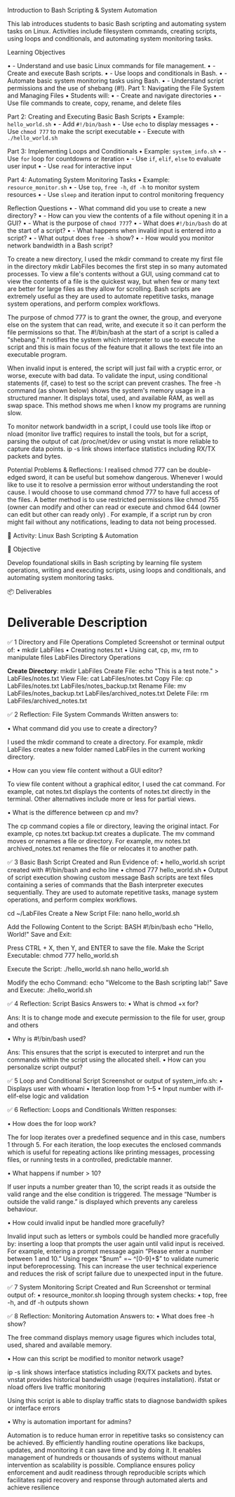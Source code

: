 Introduction to Bash Scripting & System Automation

This lab introduces students to basic Bash scripting and automating system tasks on Linux. Activities include filesystem commands, creating scripts, using loops and conditionals, and automating system monitoring tasks.

Learning Objectives

•	- Understand and use basic Linux commands for file management.
•	- Create and execute Bash scripts.
•	- Use loops and conditionals in Bash.
•	- Automate basic system monitoring tasks using Bash.
•	- Understand script permissions and the use of shebang (#!).
Part 1: Navigating the File System and Managing Files
•	Students will:
•	- Create and navigate directories
•	- Use file commands to create, copy, rename, and delete files

Part 2: Creating and Executing Basic Bash Scripts
•	Example: `hello_world.sh`
•	- Add `#!/bin/bash`
•	- Use `echo` to display messages
•	- Use `chmod 777` to make the script executable
•	- Execute with `./hello_world.sh`

Part 3: Implementing Loops and Conditionals
•	Example: `system_info.sh`
•	- Use `for` loop for countdowns or iteration
•	- Use `if`, `elif`, `else` to evaluate user input
•	- Use `read` for interactive input

Part 4: Automating System Monitoring Tasks
•	Example: `resource_monitor.sh`
•	- Use `top`, `free -h`, `df -h` to monitor system resources
•	- Use `sleep` and iteration input to control monitoring frequency

Reflection Questions
•	- What command did you use to create a new directory?
•	- How can you view the contents of a file without opening it in a GUI?
•	- What is the purpose of `chmod 777`?
•	- What does `#!/bin/bash` do at the start of a script?
•	- What happens when invalid input is entered into a script?
•	- What output does `free -h` show?
•	- How would you monitor network bandwidth in a Bash script?

To create a new directory, I used the mkdir command to create my first file 
in the directory mkdir LabFiles becomes the first step in so many automated
processes. To view a file's contents without a GUI, using command cat to view
the contents of a file is the quickest way, but when few or many text are better
for large files as they allow for scrolling. Bash scripts are extremely useful
as they are used to automate repetitive tasks, manage system operations, and
perform complex workflows.

The purpose of chmod 777 is to grant the owner, the group, and everyone else on
the system that can read, write, and execute it so it can perform the file 
permissions so that. The #!/bin/bash at the start of a script is called a
"shebang." It notifies the system which interpreter to use to execute the script
and this is main focus of the feature that it allows the text file into an executable program.

When invalid input is entered, the script will just fail with a cryptic error,
or worse, execute with bad data. To validate the input, using conditional
statements (if, case) to test so the script can prevent crashes.
The free -h command (as shown below) shows the system's memory usage in a
structured manner. It displays total, used, and available RAM, as well as swap
space. This method shows me when I know my programs are running slow.
 
To monitor network bandwidth in a script, I could use tools like iftop or nload
(monitor live traffic) requires to install the tools, but for a script, parsing
the output of cat /proc/net/dev or using vnstat is more reliable to capture data
points. ip -s link shows interface statistics including RX/TX packets and bytes.

Potential Problems & Reflections:
I realised chmod 777 can be double-edged sword, it can be useful but somehow 
dangerous.  Whenever I would like to use it to resolve a permission error 
without understanding the root cause. I would choose to use command chmod 777
to have full access of the files. A better method is to use restricted
permissions like chmod 755 (owner can modify and other can read or execute and
chmod 644 (owner can edit but other can ready only) . For example, if a script
run by cron might fail without any notifications, leading to data not being
processed.

🧠 Activity: Linux Bash Scripting & Automation

📘 Objective

Develop foundational skills in Bash scripting by learning file system operations, writing and executing scripts, using loops and conditionals, and automating system monitoring tasks.

📦 Deliverables

#	Deliverable	Description

✅ 1	Directory and File Operations Completed	Screenshot or terminal output of:
• mkdir LabFiles
• Creating notes.txt
• Using cat, cp, mv, rm to manipulate files
 LabFiles Directory Operations 

**Create Directory**: mkdir LabFiles 
Create File:
echo "This is a test note." > LabFiles/notes.txt 
View File:
cat LabFiles/notes.txt 
Copy File:
cp LabFiles/notes.txt LabFiles/notes_backup.txt 
Rename File:
mv LabFiles/notes_backup.txt LabFiles/archived_notes.txt 
Delete File:
rm LabFiles/archived_notes.txt 



✅ 2	Reflection: File System Commands	Written answers to:

• What command did you use to create a directory?

I used the mkdir command to create a directory. For example,  mkdir LabFiles creates a new folder named LabFiles in the current working directory.

• How can you view file content without a GUI editor?

To view file content without a graphical editor, I used the cat command. For example, cat notes.txt displays the contents of  notes.txt directly in the terminal. Other alternatives include more or less for partial views.

• What is the difference between cp and mv?

The cp command copies a file or directory, leaving the original intact. For example, cp notes.txt backup.txt creates a duplicate. The mv command moves or renames a file or directory. For example, mv notes.txt archived_notes.txt renames the file or relocates it to another path.

✅ 3	Basic Bash Script Created and Run	Evidence of:
• hello_world.sh script created with #!/bin/bash and echo line
• chmod 777 hello_world.sh
• Output of script execution showing custom message
Bash scripts are text files containing a series of commands that the Bash interpreter executes sequentially. They are used to automate repetitive tasks, manage system operations, and perform complex workflows.

cd ~/LabFiles
Create a New Script File:
nano hello_world.sh

Add the Following Content to the Script:
BASH
#!/bin/bash
echo "Hello, World!"
Save and Exit:

Press CTRL + X, then Y, and ENTER to save the file. Make the Script Executable:
chmod 777 hello_world.sh

Execute the Script:
./hello_world.sh
nano hello_world.sh

Modify the echo Command:
echo "Welcome to the Bash scripting lab!"
Save and Execute:
./hello_world.sh


✅ 4	Reflection: Script Basics	Answers to:
• What is chmod +x for? 

Ans: It is to change mode and execute permission to the file for user, group and others

• Why is #!/bin/bash used?

Ans: This ensures that the script is executed to interpret and run the commands within the script using the allocated shell.
• How can you personalize script output?

✅ 5	Loop and Conditional Script	Screenshot or output of system_info.sh:
• Displays user with whoami
• Iteration loop from 1–5
• Input number with if-elif-else logic and validation

✅ 6	Reflection: Loops and Conditionals	Written responses:

• How does the for loop work?

The for loop iterates over a predefined sequence and in this case, numbers 1
through 5. For each iteration, the loop executes the enclosed commands which
is useful for repeating actions like printing messages, processing files, or
running tests in a controlled, predictable manner.

• What happens if number > 10?

If user inputs a number greater than 10, the script reads it as outside the
valid range and the else condition is triggered. The message “Number is outside
the valid range.” is displayed which prevents any careless behaviour.

• How could invalid input be handled more gracefully?

Invalid input such as letters or symbols could be handled more gracefully 
by: inserting a loop that prompts the user again until valid input is received.
For example, entering a prompt message again “Please enter a number between
1 and 10.” Using regex "$num" =~ ^[0-9]+$”  to validate numeric input beforeprocessing.
This can increase the user technical experience and reduces the risk of script
failure due to unexpected input in the future.

✅ 7	System Monitoring Script Created and Run	Screenshot or terminal output of:
• resource_monitor.sh looping through system checks:
• top, free -h, and df -h outputs shown

✅ 8	Reflection: Monitoring Automation	Answers to:
• What does free -h show?

The free command displays memory usage figures which includes total, 
used, shared and available memory.

• How can this script be modified to monitor network usage?

ip -s link shows interface statistics including RX/TX packets and bytes.
vnstat provides historical bandwidth usage (requires installation).
ifstat or nload offers live traffic monitoring

Using this script is able to display traffic stats to diagnose bandwidth spikes
or interface errors

• Why is automation important for admins?

Automation is to reduce human error in repetitive tasks so consistency can be
achieved. By efficiently handling routine operations like backups, updates, and
monitoring it can save time and by doing it. It enables management of hundreds or
thousands of systems without manual intervention as scalability is possible.
Compliance ensures policy enforcement and audit readiness through reproducible
scripts which facilitates rapid recovery and response through automated alerts
and achieve resilience
